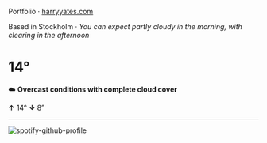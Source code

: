 Portfolio · [harryyates.com](https://harryyates.com)

<!-- WEATHER_START -->
Based in Stockholm · *You can expect partly cloudy in the morning, with clearing in the afternoon*

# 14°
☁️ **Overcast conditions with complete cloud cover**

**↑** 14° **↓** 8°

---
<!-- WEATHER_END -->

<p align="left">
  <a>
    <img src="https://spotify-github-profile.kittinanx.com/api/view?uid=bigbello&cover_image=true&theme=natemoo-re&show_offline=true&background_color=121212&interchange=false&bar_color=53b14f&bar_color_cover=false" alt="spotify-github-profile">
  </a>
</p>